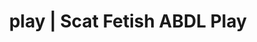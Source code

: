 ---
categories:
- POV Erotica
- Slow Burn
- Inclusive Desire
- Scat Fetish
- Interactive NSFW
image: /assets/images/1747714219804.jpg
layout: post
schema:
  description: Premium adult content featuring Scat Fetish, ABDL Play. High-quality
    artwork with provocative themes.
  keywords:
  - Roleplay Fantasies
  - ABDL Play
  - Gothic Erotica
  - Alt Aesthetic
  - Lingerie Art
  - Gender-Fluid
  - Scat Fetish
  name: 1747714219804 | Scat Fetish ABDL Play
  type: VisualArtwork
seo:
  description: Featured content with sensual Scat Fetish, ABDL Play. HD images available.
  keywords: Scat Fetish, ABDL Play
  og_image: /assets/images/1747714219804.jpg
  schema_type: VisualArtwork
tags:
- '#play'
- Scat Fetish
- ABDL Play
title: play | Scat Fetish ABDL Play
---